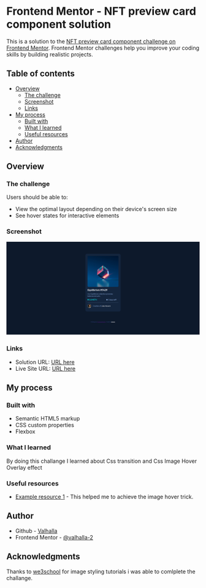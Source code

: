 # Frontend Mentor - NFT preview card component solution

This is a solution to the [NFT preview card component challenge on Frontend Mentor](https://www.frontendmentor.io/challenges/nft-preview-card-component-SbdUL_w0U). Frontend Mentor challenges help you improve your coding skills by building realistic projects.

## Table of contents

- [Overview](#overview)
  - [The challenge](#the-challenge)
  - [Screenshot](#screenshot)
  - [Links](#links)
- [My process](#my-process)
  - [Built with](#built-with)
  - [What I learned](#what-i-learned)
  - [Useful resources](#useful-resources)
- [Author](#author)
- [Acknowledgments](#acknowledgments)


## Overview

### The challenge

Users should be able to:

- View the optimal layout depending on their device's screen size
- See hover states for interactive elements

### Screenshot

![](./screenshot.png)


### Links

- Solution URL: [URL here](https://github.com/Valhalla-2/NFT-preview-card)
- Live Site URL: [URL here](https://valhalla-2.github.io/NFT-preview-card/)

## My process

### Built with

- Semantic HTML5 markup
- CSS custom properties
- Flexbox

### What I learned

By doing this challange I learned about Css transition and Css Image Hover Overlay effect


### Useful resources

- [Example resource 1](https://www.w3schools.com/css/css3_images.asp) - This helped me to achieve the image hover trick.

## Author

- Github - [Valhalla](https://github.com/Valhalla-2)
- Frontend Mentor - [@valhalla-2](https://www.frontendmentor.io/profile/Valhalla-2)

## Acknowledgments

Thanks to [we3school](https://www.w3schools.com/) for image styling tutorials i was able to comlplete the challange.
